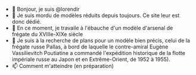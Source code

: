 - 👋 Bonjour, je suis @lorendir
- 👀 Je suis mordu de modèles réduits depuis toujours. Ce site leur est donc dédié.
- 🌱 En ce moment, je travaile à l'ébauche d'un modèle d'arsenal de frégate du XVIIIe-XIXe siècle
- 💞️ Je suis à la recherche de plans pour un modèle bien précis, celui de la frégate russe Pallas, 
     à bord de laquelle le contre-amiral Eugène Vassilievitch Poutiatine a commandé l'expédition historique
    de la flotte impériale russe au Japon et en Extrême-Orient, de 1952 à 1955). 
- 📫 Comment m'atteindre (en préparation)

<!---
lorendir/lorendir is a ✨ special ✨ repository because its `README.md` (this file) appears on your GitHub profile.
You can click the Preview link to take a look at your changes.
--->
